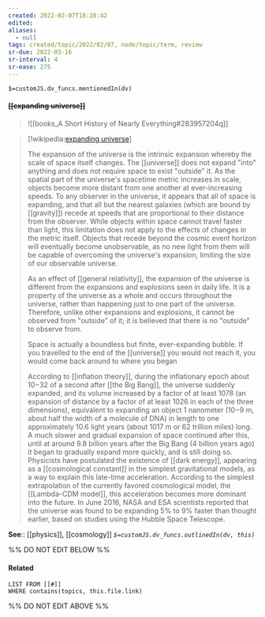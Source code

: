 ```yaml
---
created: 2022-02-07T18:28:42 
edited: 
aliases:
  - null
tags: created/topic/2022/02/07, node/topic/term, review
sr-due: 2022-03-16
sr-interval: 4
sr-ease: 275
---
```

`$=customJS.dv_funcs.mentionedIn(dv)`

#### <s class="topic-title">[[expanding universe]]</s> 

> ![[books_A Short History of Nearly Everything#283957204q]]

> [!wikipedia:[expanding universe](https://en.wikipedia.org/wiki/Expansion%20of%20the%20universe)]
> 
> The expansion of the universe is the intrinsic expansion whereby the scale of space itself changes. The [[universe]] does not expand "into" anything and does not require space to exist "outside" it. As the spatial part of the universe's spacetime metric increases in scale, objects become more distant from one another at ever-increasing speeds. To any observer in the universe, it appears that all of space is expanding, and that all but the nearest galaxies (which are bound by [[gravity]]) recede at speeds that are proportional to their distance from the observer. While objects within space cannot travel faster than light, this limitation does not apply to the effects of changes in the metric itself. Objects that recede beyond the cosmic event horizon will eventually become unobservable, as no new light from them will be capable of overcoming the universe's expansion, limiting the size of our observable universe.
> 
> As an effect of [[general relativity]], the expansion of the universe is different from the expansions and explosions seen in daily life. It is a property of the universe as a whole and occurs throughout the universe, rather than happening just to one part of the universe. Therefore, unlike other expansions and explosions, it cannot be observed from "outside" of it; it is believed that there is no "outside" to observe from.
> 
> Space is actually a boundless but finite, ever-expanding bubble. If you travelled to the end of the [[universe]] you would not reach it, you would come back around to where you began
> 
> According to [[inflation theory]], during the inflationary epoch about 10−32 of a second after [[the Big Bang]], the universe suddenly expanded, and its volume increased by a factor of at least 1078 (an expansion of distance by a factor of at least 1026 in each of the three dimensions), equivalent to expanding an object 1 nanometer (10−9 m, about half the width of a molecule of DNA) in length to one approximately 10.6 light years (about 1017 m or 62 trillion miles) long. A much slower and gradual expansion of space continued after this, until at around 9.8 billion years after the Big Bang (4 billion years ago) it began to gradually expand more quickly, and is still doing so. Physicists have postulated the existence of [[dark energy]], appearing as a [[cosmological constant]] in the simplest gravitational models, as a way to explain this late-time acceleration. According to the simplest extrapolation of the currently favored cosmological model, the [[Lambda-CDM model]], this acceleration becomes more dominant into the future. In June 2016, NASA and ESA scientists reported that the universe was found to be expanding 5% to 9% faster than thought earlier, based on studies using the Hubble Space Telescope.


**See**:: [[physics]], [[cosmology]]
*`$=customJS.dv_funcs.outlinedIn(dv, this)`*

%% DO NOT EDIT BELOW %%

#### Related 

```dataview
LIST FROM [[#]]
WHERE contains(topics, this.file.link)
```
%% DO NOT EDIT ABOVE %%
